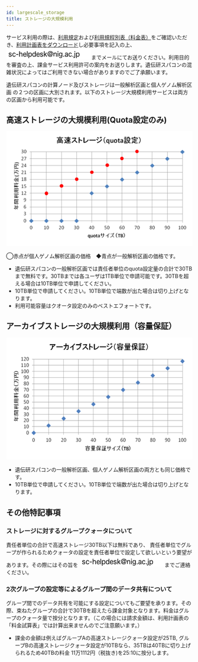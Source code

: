 ```yaml
---
id: largescale_storage
title: ストレージの大規模利用
---
```


サービス利用の際は、[利用規定](../application/use_policy.md)および[利用規程別表（料金表）](../application/use_policy.md)をご確認いただき、[利用計画表をダウンロード](../application/resource_extension.md)し必要事項を記入の上、![](sc-helpdesk.png)までメールにてお送りください。利用目的を審査の上、課金サービス利用許可の案内をお送りします。遺伝研スパコンの混雑状況によってはご利用できない場合がありますのでご了承願います。



遺伝研スパコンの計算ノード及びストレージは一般解析区画と個人ゲノム解析区画 の２つの区画に大別されます。以下のストレージ大規模利用サービスは両方の区画から利用可能です。


##  高速ストレージの大規模利用(Quota設定のみ)



![](storage1.png)



◯赤点が個人ゲノム解析区画の価格　◆青点が一般解析区画の価格です。

- 遺伝研スパコンの一般解析区画では責任者単位のquota設定量の合計で30TBまで無料です。30TBまでは各ユーザは1TB単位で申請可能です。30TBを超える場合は10TB単位で申請してください。
- 10TB単位で申請してください。10TB単位で端数が出た場合は切り上げとなります。
- 利用可能容量はクオータ設定のみのベストエフォートです。



## アーカイブストレージの大規模利用（容量保証）

![](storage3.png)


- 遺伝研スパコンの一般解析区画、個人ゲノム解析区画の両方とも同じ価格です。
- 10TB単位で申請してください。10TB単位で端数が出た場合は切り上げとなります。


## その他特記事項

### ストレージに対するグループクォータについて

 責任者単位の合計で高速ストレージ30TB以下は無料であり、 責任者単位でグループが作られるためクォータの設定を責任者単位で設定して欲しいという要望があります。その際にはその旨を ![](sc-helpdesk.png)までご連絡ください。

### 2次グループの設定等によるグループ間のデータ共有について

グループ間でのデータ共有を可能にする設定についてもご要望を承ります。その際、束ねたグループの合計で30TBを超えたら課金対象となります。料金はグループのクォータ量で按分となります。（この場合には請求金額は、利用計画表の「料金試算表」では計算出来ませんのでご注意願います。）

- 課金の金額は例えばグループAの高速ストレージクォータ設定が25TB, グループBの高速ストレージクォータ設定が10TBなら、35TBは40TBに切り上げられるため40TBの料金 11万1112円（税抜き)を25:10に按分します。
